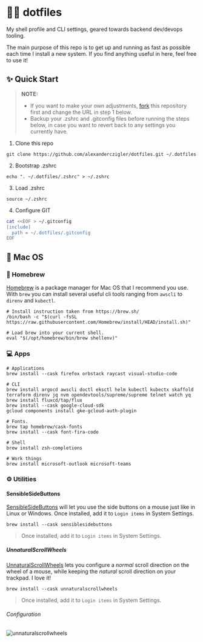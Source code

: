 # 🧑‍💻 dotfiles

My shell profile and CLI settings, geared towards backend dev/devops tooling.

The main purpose of this repo is to get up and running as fast as possible each time I install a new system. If you find anything useful in here, feel free to use it!

## ✨ Quick Start

> **NOTE:**
> - If you want to make your own adjustments, [fork](https://github.com/alexanderczigler/dotfiles/fork) this repository first and change the URL in step 1 below.
> - Backup your .zshrc and .gitconfig files before running the steps below, in case you want to revert back to any settings you currently have.

1. Clone this repo
  ```shell
  git clone https://github.com/alexanderczigler/dotfiles.git ~/.dotfiles
  ```
2. Bootstrap .zshrc
  ```shell
  echo ". ~/.dotfiles/.zshrc" > ~/.zshrc
  ```
3. Load .zshrc
  ```shell
  source ~/.zshrc
  ```
4. Configure GIT
  ```bash
  cat <<EOF > ~/.gitconfig
  [include]
    path = ~/.dotfiles/.gitconfig
  EOF
  ```

## 🍏 Mac OS

### 🍺 Homebrew

[Homebrew](https://brew.sh/) is a package manager for Mac OS that I recommend you use. With `brew` you can install several useful cli tools ranging from `awscli` to `direnv` and `kubectl`.

```shell
# Install instruction taken from https://brew.sh/
/bin/bash -c "$(curl -fsSL https://raw.githubusercontent.com/Homebrew/install/HEAD/install.sh)"

# Load brew into your current shell.
eval "$(/opt/homebrew/bin/brew shellenv)"
```

### 💻 Apps

```shell
# Applications
brew install --cask firefox orbstack raycast visual-studio-code

# CLI
brew install argocd awscli doctl eksctl helm kubectl kubectx skaffold terraform direnv jq nvm opendevtools/supreme/supreme telnet watch yq
brew install fluxcd/tap/flux
brew install --cask google-cloud-sdk
gcloud components install gke-gcloud-auth-plugin

# Fonts.
brew tap homebrew/cask-fonts
brew install --cask font-fira-code

# Shell
brew install zsh-completions

# Work things
brew install microsoft-outlook microsoft-teams
```

### ⚙️ Utilities

#### SensibleSideButtons

[SensibleSideButtons](https://sensible-side-buttons.archagon.net) will let you use the side buttons on a mouse just like in Linux or Windows. Once installed, add it to `Login items` in System Settings.

```shell
brew install --cask sensiblesidebuttons
```

> Once installed, add it to `Login items` in System Settings.

##### UnnaturalScrollWheels

[UnnaturalScrollWheels](https://github.com/ther0n/UnnaturalScrollWheels) lets you configure a _normal_ scroll direction on the wheel of a mouse, while keeping the _natural_ scroll direction on your trackpad. I love it!

```shell
brew install --cask unnaturalscrollwheels
```

> Once installed, add it to `Login items` in System Settings.

###### Configuration

![unnaturalscrollwheels](https://github.com/alexanderczigler/dotfiles/assets/3116043/b9b52edc-c7ea-4bcc-82ad-a66676784150)
